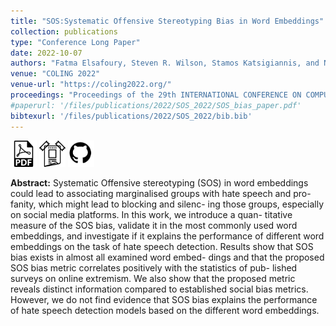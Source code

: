 ```yaml
---
title: "SOS:Systematic Offensive Stereotyping Bias in Word Embeddings"
collection: publications
type: "Conference Long Paper"
date: 2022-10-07
authors: "Fatma Elsafoury, Steven R. Wilson, Stamos Katsigiannis, and Naeem Ramzan"
venue: "COLING 2022"
venue-url: "https://coling2022.org/"
proceedings: "Proceedings of the 29th INTERNATIONAL CONFERENCE ON COMPUTATIONAL LINGUISTICS"
#paperurl: '/files/publications/2022/SOS_2022/SOS_bias_paper.pdf'
bibtexurl: '/files/publications/2022/SOS_2022/bib.bib'
---
```

<a href="/files/publications/2022/SOS_2022/SOS_bias_paper.pdf"><img src="/images/paper_symbol.png" alt="Link to paper" style="width:42px;height:42px;"></a>
<a href="/files/publications/2022/SOS_2022/COLING_poster_2022.pdf"><img src="/images/poster_symbol.png" alt="Link to poster" style="width:42px;height:42px;"></a>
<a href="https://github.com/efatmae/measure_SOS_bias_in_static_word_embeddings"><img src="/images/github_symbol.png" alt="Link to code" style="width:42px;height:42px;"></a>


**Abstract:** Systematic Offensive stereotyping (SOS) in
word embeddings could lead to associating
marginalised groups with hate speech and pro-
fanity, which might lead to blocking and silenc-
ing those groups, especially on social media
platforms. In this work, we introduce a quan-
titative measure of the SOS bias, validate it
in the most commonly used word embeddings,
and investigate if it explains the performance
of different word embeddings on the task of
hate speech detection. Results show that SOS
bias exists in almost all examined word embed-
dings and that the proposed SOS bias metric
correlates positively with the statistics of pub-
lished surveys on online extremism. We also
show that the proposed metric reveals distinct
information compared to established social bias
metrics. However, we do not find evidence
that SOS bias explains the performance of hate
speech detection models based on the different
word embeddings.